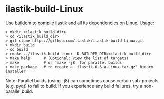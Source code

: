 ilastik-build-Linux
===================

Use buildem to compile ilastik and all its dependencies on Linux. Usage:

```
> mkdir <ilastik_build_dir>
> cd <ilastik_build_dir>
> git clone https://github.com/ilastik/ilastik-build-Linux.git
> mkdir build
> cd build
> cmake ../ilastik-build-Linux -D BUILDEM_DIR=<ilastik_build_dir>
> make help      # (Optional: View the list of targets)
> make           # or 'make -j8' for parallel builds
> make package   # to create a 'ilastik-0.6.a-Linux.tar.gz' binary installer
```

Note: Parallel builds (using -j8) can sometimes cause certain sub-projects (e.g. pyqt) to fail to build.  If you experience any build failures, try a non-parallel build.
